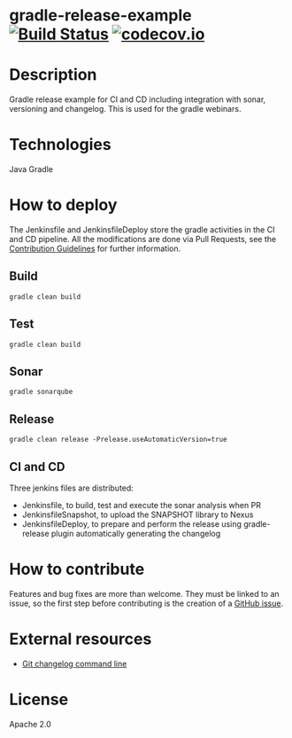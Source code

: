 # gradle-release-example [![Build Status](https://travis-ci.org/carloscaverobarca/gradle-release-example.svg?branch=master)](https://travis-ci.org/carloscaverobarca/gradle-release-example) [![codecov.io](http://codecov.io/github/codecov/gradle-release-example/branch/master/graphs/badge.svg)](http://codecov.io/github/codecov/gradle-release-example)

# Description

Gradle release example for CI and CD including integration with sonar, versioning and changelog. This is used for the gradle webinars.

# Technologies

Java
Gradle

# How to deploy

The Jenkinsfile and JenkinsfileDeploy store the gradle activities in the CI and CD pipeline. All the modifications are done via Pull Requests, see the [Contribution Guidelines](https://github.com/carloscaverobarca/gradle-release-example/blob/master/CONTRIBUTING.md) for further information.

## Build
```
gradle clean build
```
## Test
```
gradle clean build
```
## Sonar
```
gradle sonarqube
```
## Release
```
gradle clean release -Prelease.useAutomaticVersion=true
```
## CI and CD

Three jenkins files are distributed:

- Jenkinsfile, to build, test and execute the sonar analysis when PR
- JenkinsfileSnapshot, to upload the SNAPSHOT library to Nexus
- JenkinsfileDeploy, to prepare and perform the release using gradle-release plugin automatically generating the changelog

# How to contribute

Features and bug fixes are more than welcome. They must be linked to an issue, so the first step before contributing is the creation of a [GitHub issue](https://github.com/carloscaverobarca/gradle-release-example/issues).

# External resources

- [Git changelog command line](https://github.com/tomasbjerre/git-changelog-command-line)

# License

Apache 2.0

